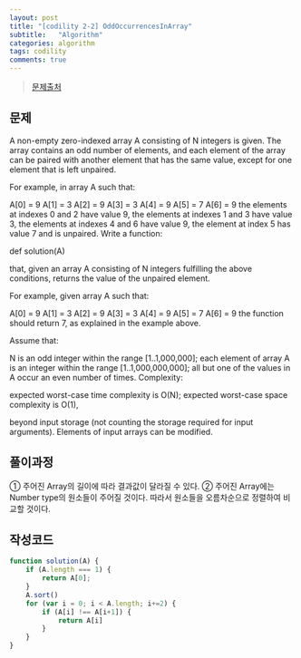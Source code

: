 ```yaml
---
layout: post
title: "[codility 2-2] OddOccurrencesInArray"
subtitle:   "Algorithm"
categories: algorithm
tags: codility
comments: true
---
```


> [문제출처](https://app.codility.com/programmers/lessons/2-arrays/odd_occurrences_in_array/)

## 문제

A non-empty zero-indexed array A consisting of N integers is given. The array contains an odd number of elements, and each element of the array can be paired with another element that has the same value, except for one element that is left unpaired.

For example, in array A such that:

  A[0] = 9  A[1] = 3  A[2] = 9
  A[3] = 3  A[4] = 9  A[5] = 7
  A[6] = 9
the elements at indexes 0 and 2 have value 9,
the elements at indexes 1 and 3 have value 3,
the elements at indexes 4 and 6 have value 9,
the element at index 5 has value 7 and is unpaired.
Write a function:

def solution(A)

that, given an array A consisting of N integers fulfilling the above conditions, returns the value of the unpaired element.

For example, given array A such that:

  A[0] = 9  A[1] = 3  A[2] = 9
  A[3] = 3  A[4] = 9  A[5] = 7
  A[6] = 9
the function should return 7, as explained in the example above.

Assume that:

N is an odd integer within the range [1..1,000,000];
each element of array A is an integer within the range [1..1,000,000,000];
all but one of the values in A occur an even number of times.
Complexity:

expected worst-case time complexity is O(N);
expected worst-case space complexity is O(1),

beyond input storage (not counting the storage required for input arguments).
Elements of input arrays can be modified.


## 풀이과정
① 주어진 Array의 길이에 따라 결과값이 달라질 수 있다.
② 주어진 Array에는 Number type의 원소들이 주어질 것이다. 따라서 원소들을 오름차순으로 정렬하여 비교할 것이다.

## 작성코드

```javascript
function solution(A) {
    if (A.length === 1) {
        return A[0];
    }
    A.sort()
    for (var i = 0; i < A.length; i+=2) {
        if (A[i] !== A[i+1]) {
            return A[i]
        }
    }
}
```
